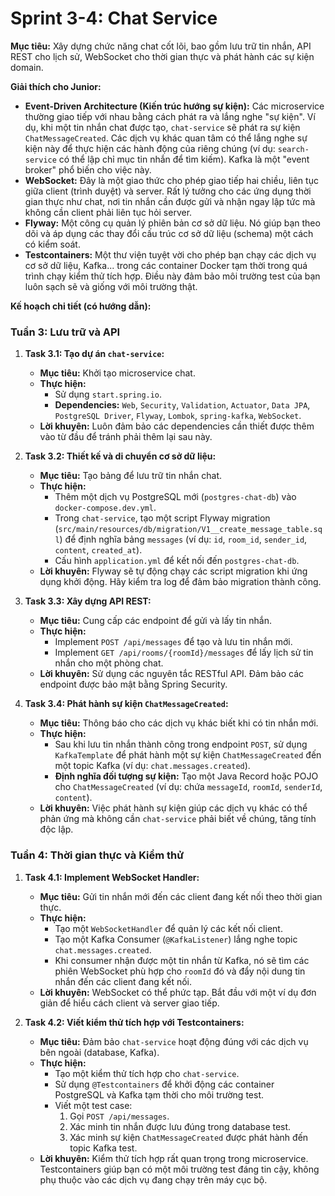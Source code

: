 # Sprint 3-4: Chat Service

**Mục tiêu:** Xây dựng chức năng chat cốt lõi, bao gồm lưu trữ tin nhắn, API REST cho lịch sử, WebSocket cho thời gian thực và phát hành các sự kiện domain.

**Giải thích cho Junior:**

*   **Event-Driven Architecture (Kiến trúc hướng sự kiện):** Các microservice thường giao tiếp với nhau bằng cách phát ra và lắng nghe "sự kiện". Ví dụ, khi một tin nhắn chat được tạo, `chat-service` sẽ phát ra sự kiện `ChatMessageCreated`. Các dịch vụ khác quan tâm có thể lắng nghe sự kiện này để thực hiện các hành động của riêng chúng (ví dụ: `search-service` có thể lập chỉ mục tin nhắn để tìm kiếm). Kafka là một "event broker" phổ biến cho việc này.
*   **WebSocket:** Đây là một giao thức cho phép giao tiếp hai chiều, liên tục giữa client (trình duyệt) và server. Rất lý tưởng cho các ứng dụng thời gian thực như chat, nơi tin nhắn cần được gửi và nhận ngay lập tức mà không cần client phải liên tục hỏi server.
*   **Flyway:** Một công cụ quản lý phiên bản cơ sở dữ liệu. Nó giúp bạn theo dõi và áp dụng các thay đổi cấu trúc cơ sở dữ liệu (schema) một cách có kiểm soát.
*   **Testcontainers:** Một thư viện tuyệt vời cho phép bạn chạy các dịch vụ cơ sở dữ liệu, Kafka... trong các container Docker tạm thời trong quá trình chạy kiểm thử tích hợp. Điều này đảm bảo môi trường test của bạn luôn sạch sẽ và giống với môi trường thật.

**Kế hoạch chi tiết (có hướng dẫn):**

### Tuần 3: Lưu trữ và API

1.  **Task 3.1: Tạo dự án `chat-service`:**
    *   **Mục tiêu:** Khởi tạo microservice chat.
    *   **Thực hiện:**
        *   Sử dụng `start.spring.io`.
        *   **Dependencies:** `Web`, `Security`, `Validation`, `Actuator`, `Data JPA`, `PostgreSQL Driver`, `Flyway`, `Lombok`, `spring-kafka`, `WebSocket`.
    *   **Lời khuyên:** Luôn đảm bảo các dependencies cần thiết được thêm vào từ đầu để tránh phải thêm lại sau này.

2.  **Task 3.2: Thiết kế và di chuyển cơ sở dữ liệu:**
    *   **Mục tiêu:** Tạo bảng để lưu trữ tin nhắn chat.
    *   **Thực hiện:**
        *   Thêm một dịch vụ PostgreSQL mới (`postgres-chat-db`) vào `docker-compose.dev.yml`.
        *   Trong `chat-service`, tạo một script Flyway migration (`src/main/resources/db/migration/V1__create_message_table.sql`) để định nghĩa bảng `messages` (ví dụ: `id`, `room_id`, `sender_id`, `content`, `created_at`).
        *   Cấu hình `application.yml` để kết nối đến `postgres-chat-db`.
    *   **Lời khuyên:** Flyway sẽ tự động chạy các script migration khi ứng dụng khởi động. Hãy kiểm tra log để đảm bảo migration thành công.

3.  **Task 3.3: Xây dựng API REST:**
    *   **Mục tiêu:** Cung cấp các endpoint để gửi và lấy tin nhắn.
    *   **Thực hiện:**
        *   Implement `POST /api/messages` để tạo và lưu tin nhắn mới.
        *   Implement `GET /api/rooms/{roomId}/messages` để lấy lịch sử tin nhắn cho một phòng chat.
    *   **Lời khuyên:** Sử dụng các nguyên tắc RESTful API. Đảm bảo các endpoint được bảo mật bằng Spring Security.

4.  **Task 3.4: Phát hành sự kiện `ChatMessageCreated`:**
    *   **Mục tiêu:** Thông báo cho các dịch vụ khác biết khi có tin nhắn mới.
    *   **Thực hiện:**
        *   Sau khi lưu tin nhắn thành công trong endpoint `POST`, sử dụng `KafkaTemplate` để phát hành một sự kiện `ChatMessageCreated` đến một topic Kafka (ví dụ: `chat.messages.created`).
        *   **Định nghĩa đối tượng sự kiện:** Tạo một Java Record hoặc POJO cho `ChatMessageCreated` (ví dụ: chứa `messageId`, `roomId`, `senderId`, `content`).
    *   **Lời khuyên:** Việc phát hành sự kiện giúp các dịch vụ khác có thể phản ứng mà không cần `chat-service` phải biết về chúng, tăng tính độc lập.

### Tuần 4: Thời gian thực và Kiểm thử

1.  **Task 4.1: Implement WebSocket Handler:**
    *   **Mục tiêu:** Gửi tin nhắn mới đến các client đang kết nối theo thời gian thực.
    *   **Thực hiện:**
        *   Tạo một `WebSocketHandler` để quản lý các kết nối client.
        *   Tạo một Kafka Consumer (`@KafkaListener`) lắng nghe topic `chat.messages.created`.
        *   Khi consumer nhận được một tin nhắn từ Kafka, nó sẽ tìm các phiên WebSocket phù hợp cho `roomId` đó và đẩy nội dung tin nhắn đến các client đang kết nối.
    *   **Lời khuyên:** WebSocket có thể phức tạp. Bắt đầu với một ví dụ đơn giản để hiểu cách client và server giao tiếp.

2.  **Task 4.2: Viết kiểm thử tích hợp với Testcontainers:**
    *   **Mục tiêu:** Đảm bảo `chat-service` hoạt động đúng với các dịch vụ bên ngoài (database, Kafka).
    *   **Thực hiện:**
        *   Tạo một kiểm thử tích hợp cho `chat-service`.
        *   Sử dụng `@Testcontainers` để khởi động các container PostgreSQL và Kafka tạm thời cho môi trường test.
        *   Viết một test case:
            1.  Gọi `POST /api/messages`.
            2.  Xác minh tin nhắn được lưu đúng trong database test.
            3.  Xác minh sự kiện `ChatMessageCreated` được phát hành đến topic Kafka test.
    *   **Lời khuyên:** Kiểm thử tích hợp rất quan trọng trong microservice. Testcontainers giúp bạn có một môi trường test đáng tin cậy, không phụ thuộc vào các dịch vụ đang chạy trên máy cục bộ.
